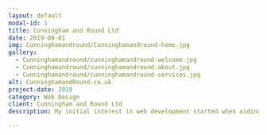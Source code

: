 ```yaml
---
layout: default
modal-id: 1
title: Cunningham and Round Ltd
date: 2019-08-01
img: Cunninghamandround/Cunninghamandround-home.jpg
gallery:
  - Cunninghamandround/cunninghamandround-welcome.jpg
  - Cunninghamandround/cunninghamandround-about.jpg
  - Cunninghamandround/cunninghamandround-services.jpg
alt: CunninghamandRound.co.uk
project-date: 2019
category: Web Design
client: Cunningham and Round Ltd
description: My initial interest in web development started when aiding in the designing and building of a website for a family run business. Using WordPress, I helped develop a website for a holiday property management business in Cornwall that was designed with the aim of being well formatted for a user friendly experience, with easy navigation and a responsive design presenting clients with information on the company’s products. Following my work in this project, I pursued my interest in website development and wanted to learn more about how I could have more control over the design of a site.<br /> <b>The Cunningham and Round Ltd website can be viewed <a href="http://cunninghamandround.co.uk/" target="_blank">here</a></b>.

---
```


